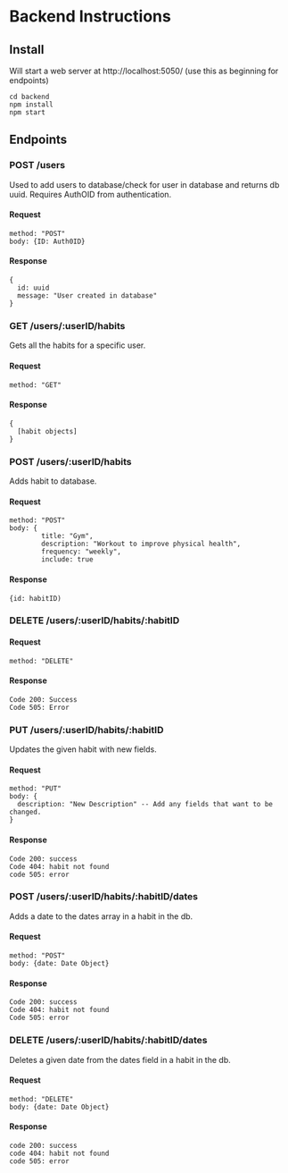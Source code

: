 # Backend Instructions
## Install
Will start a web server at http://localhost:5050/ (use this as beginning for endpoints) 
```
cd backend
npm install
npm start
```
## Endpoints

### POST /users
Used to add users to database/check for user in database and returns db uuid. Requires AuthOID from authentication.
#### Request
```
method: "POST"
body: {ID: Auth0ID}
```
#### Response
```
{
  id: uuid
  message: "User created in database"
}
```

### GET /users/:userID/habits
Gets all the habits for a specific user.
#### Request
```
method: "GET"
```
#### Response
```
{
  [habit objects]
}
```

### POST /users/:userID/habits
Adds habit to database.
#### Request
```
method: "POST"
body: {
        title: "Gym",
        description: "Workout to improve physical health",
        frequency: "weekly",
        include: true
```
#### Response
```
{id: habitID)
```

### DELETE /users/:userID/habits/:habitID
#### Request
```
method: "DELETE"
```
#### Response
```
Code 200: Success
Code 505: Error
```


### PUT /users/:userID/habits/:habitID
Updates the given habit with new fields.
#### Request
```
method: "PUT"
body: {
  description: "New Description" -- Add any fields that want to be changed.
}
```
#### Response
```
Code 200: success
Code 404: habit not found
code 505: error
```

### POST /users/:userID/habits/:habitID/dates
Adds a date to the dates array in a habit in the db.
#### Request
```
method: "POST"
body: {date: Date Object}
```
#### Response
```
Code 200: success
Code 404: habit not found
Code 505: error
```


### DELETE /users/:userID/habits/:habitID/dates
Deletes a given date from the dates field in a habit in the db.
#### Request
```
method: "DELETE"
body: {date: Date Object}
```
#### Response
```
code 200: success
code 404: habit not found
code 505: error
